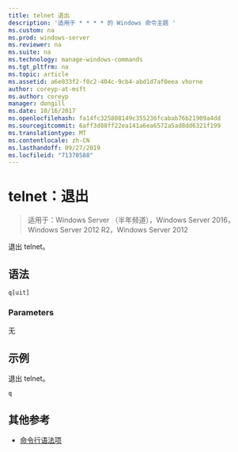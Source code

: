```yaml
---
title: telnet 退出
description: '适用于 * * * * 的 Windows 命令主题 '
ms.custom: na
ms.prod: windows-server
ms.reviewer: na
ms.suite: na
ms.technology: manage-windows-commands
ms.tgt_pltfrm: na
ms.topic: article
ms.assetid: a6e033f2-f0c2-404c-9cb4-abd1d7af0eea vhorne
author: coreyp-at-msft
ms.author: coreyp
manager: dongill
ms.date: 10/16/2017
ms.openlocfilehash: fa14fc325808149c355236fcabab76b21909a4dd
ms.sourcegitcommit: 6aff3d88ff22ea141a6ea6572a5ad8dd6321f199
ms.translationtype: MT
ms.contentlocale: zh-CN
ms.lasthandoff: 09/27/2019
ms.locfileid: "71370588"
---
```

# <a name="telnet-quit"></a>telnet：退出

>适用于：Windows Server （半年频道），Windows Server 2016，Windows Server 2012 R2，Windows Server 2012

退出 telnet。   
## <a name="syntax"></a>语法  
```  
q[uit]  
```  
### <a name="parameters"></a>Parameters  
无  
## <a name="BKMK_Examples"></a>示例  
退出 telnet。  
```  
q  
```  
## <a name="additional-references"></a>其他参考  
-   [命令行语法项](command-line-syntax-key.md)  
